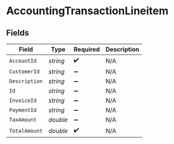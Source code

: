# AccountingTransactionLineitem


## Fields

| Field              | Type               | Required           | Description        |
| ------------------ | ------------------ | ------------------ | ------------------ |
| `AccountId`        | *string*           | :heavy_check_mark: | N/A                |
| `CustomerId`       | *string*           | :heavy_minus_sign: | N/A                |
| `Description`      | *string*           | :heavy_minus_sign: | N/A                |
| `Id`               | *string*           | :heavy_minus_sign: | N/A                |
| `InvoiceId`        | *string*           | :heavy_minus_sign: | N/A                |
| `PaymentId`        | *string*           | :heavy_minus_sign: | N/A                |
| `TaxAmount`        | *double*           | :heavy_minus_sign: | N/A                |
| `TotalAmount`      | *double*           | :heavy_check_mark: | N/A                |
